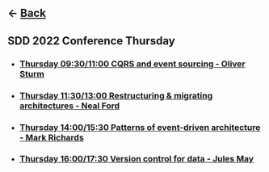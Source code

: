 ## <- [Back](../articles/) 

## SDD 2022 Conference Thursday

- ### [Thursday 09:30/11:00 CQRS and event sourcing - Oliver Sturm](https://sddconf.com/agenda/)

- ### [Thursday 11:30/13:00 Restructuring & migrating architectures - Neal Ford](https://sddconf.com/agenda/)

- ### [Thursday 14:00/15:30 Patterns of event-driven architecture - Mark Richards](https://sddconf.com/agenda/)

- ### [Thursday 16:00/17:30 Version control for data - Jules May](https://sddconf.com/agenda/)